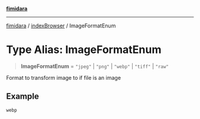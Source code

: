 [**fimidara**](../../README.md)

***

[fimidara](../../modules.md) / [indexBrowser](../README.md) / ImageFormatEnum

# Type Alias: ImageFormatEnum

> **ImageFormatEnum** = `"jpeg"` \| `"png"` \| `"webp"` \| `"tiff"` \| `"raw"`

Format to transform image to if file is an image

## Example

```
webp
```
